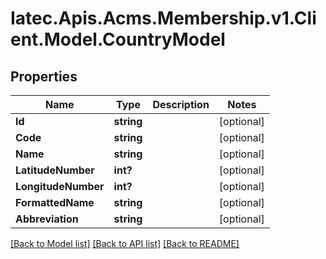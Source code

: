 # Iatec.Apis.Acms.Membership.v1.Client.Model.CountryModel
## Properties

Name | Type | Description | Notes
------------ | ------------- | ------------- | -------------
**Id** | **string** |  | [optional] 
**Code** | **string** |  | [optional] 
**Name** | **string** |  | [optional] 
**LatitudeNumber** | **int?** |  | [optional] 
**LongitudeNumber** | **int?** |  | [optional] 
**FormattedName** | **string** |  | [optional] 
**Abbreviation** | **string** |  | [optional] 

[[Back to Model list]](../README.md#documentation-for-models) [[Back to API list]](../README.md#documentation-for-api-endpoints) [[Back to README]](../README.md)

